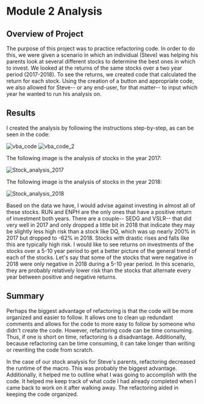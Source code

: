 # Module 2 Analysis
## Overview of Project
The purpose of this project was to practice refactoring code. In order to do this, we were given a scenario in which an individual (Steve) was helping his parents look at several different stocks to determine the best ones in which to invest. We looked at the returns of the same stocks over a two year period (2017-2018). To see the returns, we created code that calculated the return for each stock. Using the creation of a button and appropriate code, we also allowed for Steve-- or any end-user, for that matter-- to input which year he wanted to run his analysis on.
## Results
I created the analysis by following the instructions step-by-step, as can be seen in the code:

![vba_code](https://user-images.githubusercontent.com/94420548/149050156-a2bc12f1-3655-42e7-b0a3-2a7cd09132f1.png)
![vba_code_2](https://user-images.githubusercontent.com/94420548/149050232-2772a90d-acc2-4316-8775-132b232bf096.png)


The following image is the analysis of stocks in the year 2017:

![Stock_analysis_2017](https://user-images.githubusercontent.com/94420548/148861041-744177bd-1a5c-424b-b41c-e832d8a11da0.png)

The following image is the analysis of stocks in the year 2018:

![Stock_analysis_2018](https://user-images.githubusercontent.com/94420548/148861078-96616807-6bc3-40cd-a046-080a5b267fbb.png)

Based on the data we have, I would advise against investing in almost all of these stocks. RUN and ENPH are the only ones that have a positive return of investment both years. There are a couple-- SEDG and VSLR-- that did very well in 2017 and only dropped a little bit in 2018 that indicate they may be slightly less high risk than a stock like DQ, which was up nearly 200% in 2017 but dropped to -62% in 2018. Stocks with drastic rises and falls like this are typically high risk. I would like to see returns on investments of the stocks over a 5-10 year period to get a better picture of the general trend of each of the stocks. Let's say that some of the stocks that were negative in 2018 were only negative in 2018 during a 5-10 year period. In this scenario,  they are probably relatively lower risk than the stocks that alternate every year between positive and negative returns. 
## Summary
Perhaps the biggest advantage of refactoring is that the code will be more organized and easier to follow. It allows one to clean up redundant comments and allows for the code to more easy to follow by someone who didn't create the code. However, refactoring code can be time consuming. Thus, if one is short on time, refactoring is a disadvantage. Additionally, because refactoring can be time consuming, it can take longer than writing or rewriting the code from scratch.

In the case of our stock analysis for Steve's parents, refactoring decreased the runtime of the macro. This was probably the biggest advantage. Additionally, it helped me to outline what I was going to accomplish with the code. It helped me keep track of what code I had already completed when I came back to work on it after walking away. The refactoring aided in keeping the code organized.
